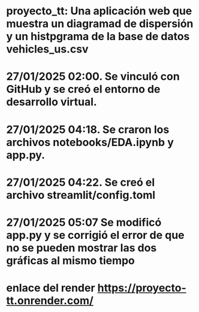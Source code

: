 # proyecto_tt: Una aplicación web que muestra un diagramad de dispersión y un histpgrama de la base de datos vehicles_us.csv

# 27/01/2025 02:00. Se vinculó con GitHub y se creó el entorno de desarrollo virtual.
# 27/01/2025 04:18. Se craron los archivos notebooks/EDA.ipynb y app.py.
# 27/01/2025 04:22. Se creó el archivo streamlit/config.toml

# 27/01/2025 05:07 Se modificó app.py y se corrigió el error de que no se pueden mostrar las dos gráficas al mismo tiempo

# enlace del render https://proyecto-tt.onrender.com/